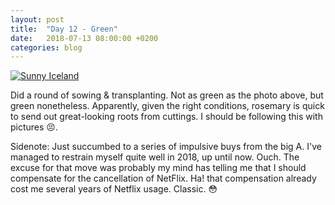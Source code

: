 ```yaml
---
layout: post
title:  "Day 12 - Green"
date:   2018-07-13 08:00:00 +0200
categories: blog
---
```

<a data-flickr-embed="true"  href="https://www.flickr.com/photos/137491954@N07/41466611200/in/album-72157698793520715/" title="Untitled"><img src="https://farm1.staticflickr.com/836/41466611200_ad7b24e97c_k.jpg" alt="Sunny Iceland"></a><script async src="//embedr.flickr.com/assets/client-code.js" charset="utf-8"></script>

Did a round of sowing & transplanting. Not as green as the photo above, but green nonetheless. Apparently, given the right conditions, rosemary is quick to send out great-looking roots from cuttings. I should be following this with pictures 😣.

Sidenote: Just succumbed to a series of impulsive buys from the big A. I've managed to restrain myself quite well in 2018, up until now. Ouch. The excuse for that  move was probably my mind has telling me that I should compensate for the cancellation of NetFlix. Ha! that compensation already cost me several years of Netflix usage. Classic. 😳
